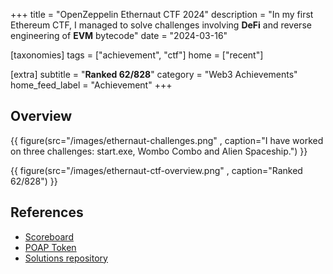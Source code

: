 +++
title = "OpenZeppelin Ethernaut CTF 2024"
description = "In my first Ethereum CTF, I managed to solve challenges involving **DeFi** and reverse engineering of **EVM** bytecode"
date = "2024-03-16"

[taxonomies]
tags = ["achievement", "ctf"]
home = ["recent"]

[extra]
subtitle = "**Ranked 62/828**"
category = "Web3 Achievements"
home_feed_label = "Achievement"
+++

## Overview
{{ figure(src="/images/ethernaut-challenges.png" , caption="I have worked on three challenges: start.exe, Wombo Combo and Alien Spaceship.") }}

{{ figure(src="/images/ethernaut-ctf-overview.png" , caption="Ranked 62/828") }}


## References
- [Scoreboard](https://ctf.openzeppelin.com/scoreboard)
- [POAP Token](https://collectors.poap.xyz/token/7085116)
- [Solutions repository](https://github.com/vesla0x1/ethernaut-ctf-2024)